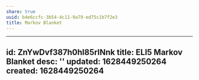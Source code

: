 ```yaml
---
share: true
uuid: b4e6ccfc-3b54-4c11-9a79-ed75c1b7f2e3
title: Markov Blanket
---
```

---
id: ZnYwDvf387h0hl85rINnk
title: ELI5 Markov Blanket
desc: ''
updated: 1628449250264
created: 1628449250264
---

